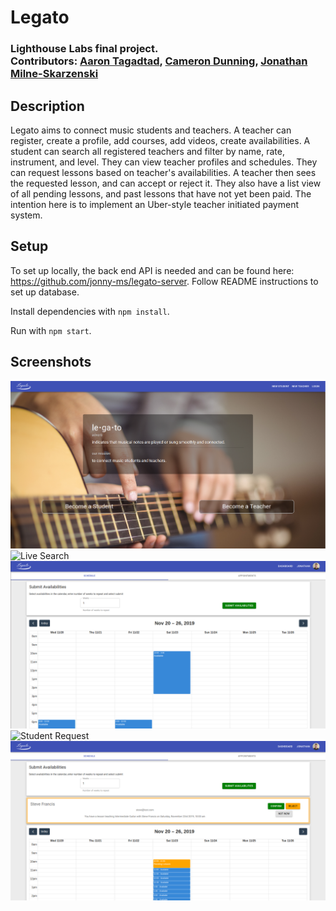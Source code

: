 # Legato

### Lighthouse Labs final project. <br> Contributors: [Aaron Tagadtad](https://github.com/atagadtad), [Cameron Dunning](https://github.com/CameronDunning), [Jonathan Milne-Skarzenski](https://github.com/jonny-ms)

## Description

Legato aims to connect music students and teachers. 
A teacher can register, create a profile, add courses, add videos, create availabilities.
A student can search all registered teachers and filter by name, rate, instrument, and level. They can view teacher profiles and schedules. They can request lessons based on teacher's availabilities.
A teacher then sees the requested lesson, and can accept or reject it. They also have a list view of all pending lessons, and past lessons that have not yet been paid. The intention here is to implement an Uber-style teacher initiated payment system.

## Setup

To set up locally, the back end API is needed and can be found here: https://github.com/jonny-ms/legato-server. Follow README instructions to set up database.

Install dependencies with `npm install`.

Run with `npm start`.

## Screenshots

![Legato Landing Page](./public/legato-landing.png)
![Live Search](./public/legato-search.gif)
![Teacher Availabilities](./public/legato-teacher-availabilities.png)
![Student Request](./public/legato-student-request.gif)
![Teacher Show](./public/legato-teacher-view.png)